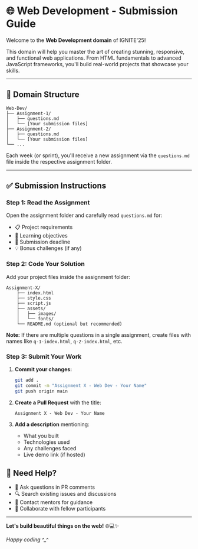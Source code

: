 # 🌐 Web Development - Submission Guide

Welcome to the **Web Development domain** of IGNITE'25!

This domain will help you master the art of creating stunning, responsive, and functional web applications. From HTML fundamentals to advanced JavaScript frameworks, you'll build real-world projects that showcase your skills.

---

## 📁 Domain Structure

```
Web-Dev/
├── Assignment-1/
│   ├── questions.md
│   └── [Your submission files]
├── Assignment-2/
│   ├── questions.md
│   └── [Your submission files]
└── ...
```

Each week (or sprint), you'll receive a new assignment via the `questions.md` file inside the respective assignment folder.

---



## ✅ Submission Instructions

### Step 1: Read the Assignment
Open the assignment folder and carefully read `questions.md` for:
- 📋 Project requirements
- 🎯 Learning objectives  
- 📅 Submission deadline
- 💡 Bonus challenges (if any)

### Step 2: Code Your Solution
Add your project files inside the assignment folder:

```
Assignment-X/
    ├── index.html
    ├── style.css
    ├── script.js
    ├── assets/
    │   ├── images/
    │   └── fonts/
    └── README.md (optional but recommended)
```

**Note:** If there are multiple questions in a single assignment, create files with names like `q-1-index.html`, `q-2-index.html`, etc.

### Step 3: Submit Your Work
1. **Commit your changes:**
   ```bash
   git add .
   git commit -m "Assignment X - Web Dev - Your Name"
   git push origin main
   ```

2. **Create a Pull Request** with the title:
   ```
   Assignment X - Web Dev - Your Name
   ```

3. **Add a description** mentioning:
   - What you built
   - Technologies used
   - Any challenges faced
   - Live demo link (if hosted)



## 🤝 Need Help?

- 💬 Ask questions in PR comments
- 🔍 Search existing issues and discussions  
- 📧 Contact mentors for guidance
- 👥 Collaborate with fellow participants

---

**Let's build beautiful things on the web!** 🌐💻✨

*Happy coding ^_^*